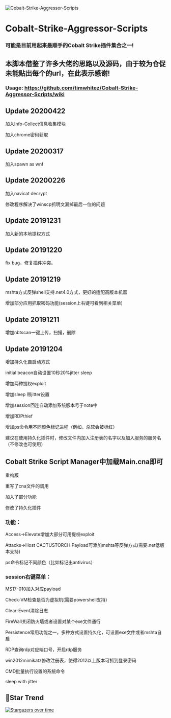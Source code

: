 ![Cobalt-Strike-Aggressor-Scripts](https://socialify.git.ci/timwhitez/Cobalt-Strike-Aggressor-Scripts/image?description=1&font=Raleway&forks=1&issues=1&language=1&logo=https%3A%2F%2Favatars1.githubusercontent.com%2Fu%2F36320909&owner=1&pattern=Circuit%20Board&stargazers=1&theme=Light)

# Cobalt-Strike-Aggressor-Scripts

### 可能是目前用起来最顺手的Cobalt Strike插件集合之一!

## 本脚本借鉴了许多大佬的思路以及源码，由于较为仓促未能贴出每个的url，在此表示感谢!

### Usage: https://github.com/timwhitez/Cobalt-Strike-Aggressor-Scripts/wiki

## Update 20200422

加入Info-Collect信息收集模块

加入chrome密码获取

## Update 20200317

加入spawn as wnf

## Update 20200226

加入navicat decrypt

修改程序解决了winscp抓明文漏掉最后一位的问题


## Update 20191231

加入新的本地提权方式

## Update 20191220

fix bug，修复插件冲突。

## Update 20191219

mshta方式反弹shell支持.net4.0方式，更好的适配高版本机器

增加部分应用抓取密码功能(session上右键可看到相关菜单)

## Update 20191211

增加nbtscan一键上传，扫描，删除

## Update 20191204

增加持久化自启动方式

initial beacon自动设置10秒20%jitter sleep

增加两种提权exploit

增加sleep 带jitter设置

增加session回连自动添加系统版本号于note中

增加RDPthief

增加ps命令用不同颜色标记进程（例如，杀软会被标红）

建议在使用持久化插件时，修改文件内加入注册表的名字以及加入服务的服务名（不修改也可使用）


## Cobalt Strike Script Manager中加载Main.cna即可

重构版

重写了cna文件的调用

加入了部分功能

修改了持久化插件

### 功能：
Access->Elevate增加大部分可用提权exploit

Attacks->Host CACTUSTORCH Payload可添加mshta等反弹方式(需要.net低版本支持)

ps命令标记不同颜色（比如标记出antivirus）

### session右键菜单：

MS17-010加入对应payload

Check-VM检查是否为虚拟机(需要powershell支持)

Clear-Event清除日志

FireWall关闭防火墙或者设置对某个exe文件通行

Persistence常用功能之一，多种方式设置持久化，可设置exe文件或者mshta自启

RDP查询rdp对应端口号，开启rdp服务

win2012mimikatz修改注册表，使得2012以上版本可抓到登录密码

CMD批量执行设置的系统命令

sleep with jitter

## 🚀Star Trend
[![Stargazers over time](https://starchart.cc/timwhitez/Cobalt-Strike-Aggressor-Scripts.svg)](https://starchart.cc/timwhitez/Cobalt-Strike-Aggressor-Scripts)
